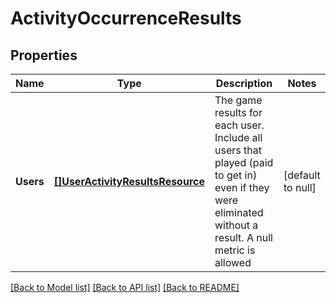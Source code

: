 # ActivityOccurrenceResults

## Properties
Name | Type | Description | Notes
------------ | ------------- | ------------- | -------------
**Users** | [**[]UserActivityResultsResource**](UserActivityResultsResource.md) | The game results for each user. Include all users that played (paid to get in) even if they were eliminated without a result. A null metric is allowed | [default to null]

[[Back to Model list]](../README.md#documentation-for-models) [[Back to API list]](../README.md#documentation-for-api-endpoints) [[Back to README]](../README.md)


